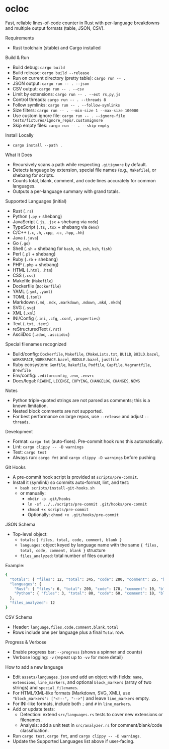 # ocloc

Fast, reliable lines-of-code counter in Rust with per-language breakdowns and multiple output formats (table, JSON, CSV).

Requirements

- Rust toolchain (stable) and Cargo installed

Build & Run

- Build debug: `cargo build`
- Build release: `cargo build --release`
- Run on current directory (pretty table): `cargo run -- .`
- JSON output: `cargo run -- . --json`
- CSV output: `cargo run -- . --csv`
- Limit by extensions: `cargo run -- . --ext rs,py,js`
- Control threads: `cargo run -- . --threads 8`
- Follow symlinks: `cargo run -- . --follow-symlinks`
- Size filters: `cargo run -- . --min-size 1 --max-size 100000`
- Use custom ignore file: `cargo run -- . --ignore-file tests/fixtures/ignore_repo/.customignore`
- Skip empty files: `cargo run -- . --skip-empty`

Install Locally

- `cargo install --path .`

What It Does

- Recursively scans a path while respecting `.gitignore` by default.
- Detects language by extension, special file names (e.g., `Makefile`), or shebang for scripts.
- Counts total, blank, comment, and code lines accurately for common languages.
- Outputs a per-language summary with grand totals.

Supported Languages (initial)

- Rust (`.rs`)
- Python (`.py` + shebang)
- JavaScript (`.js`, `.jsx` + shebang via `node`)
- TypeScript (`.ts`, `.tsx` + shebang via `deno`)
- C/C++ (`.c`, `.h`, `.cpp`, `.cc`, `.hpp`, `.hh`)
- Java (`.java`)
- Go (`.go`)
- Shell (`.sh` + shebang for `bash`, `sh`, `zsh`, `ksh`, `fish`)
- Perl (`.pl` + shebang)
- Ruby (`.rb` + shebang)
- PHP (`.php` + shebang)
- HTML (`.html`, `.htm`)
- CSS (`.css`)
- Makefile (`Makefile`)
- Dockerfile (`Dockerfile`)
- YAML (`.yml`, `.yaml`)
- TOML (`.toml`)
- Markdown (`.md`, `.mdx`, `.markdown`, `.mdown`, `.mkd`, `.mkdn`)
- SVG (`.svg`)
- XML (`.xml`)
- INI/Config (`.ini`, `.cfg`, `.conf`, `.properties`)
- Text (`.txt`, `.text`)
- reStructuredText (`.rst`)
- AsciiDoc (`.adoc`, `.asciidoc`)

Special filenames recognized

- Build/config: `Dockerfile`, `Makefile`, `CMakeLists.txt`, `BUILD`, `BUILD.bazel`, `WORKSPACE`, `WORKSPACE.bazel`, `MODULE.bazel`, `justfile`
- Ruby ecosystem: `Gemfile`, `Rakefile`, `Podfile`, `Capfile`, `Vagrantfile`, `Brewfile`
- Env/config: `.editorconfig`, `.env`, `.envrc`
- Docs/legal: `README`, `LICENSE`, `COPYING`, `CHANGELOG`, `CHANGES`, `NEWS`

Notes

- Python triple-quoted strings are not parsed as comments; this is a known limitation.
- Nested block comments are not supported.
- For best performance on large repos, use `--release` and adjust `--threads`.

Development

- Format: `cargo fmt` (auto-fixes). Pre-commit hook runs this automatically.
- Lint: `cargo clippy -- -D warnings`
- Test: `cargo test`
- Always run: `cargo fmt` and `cargo clippy -D warnings` before pushing

Git Hooks

- A pre-commit hook script is provided at `scripts/pre-commit`.
- Install it (symlink) so commits auto-format, lint, and test:
  - `bash scripts/install-git-hooks.sh`
  - or manually:
    - `mkdir -p .git/hooks`
    - `ln -sf ../../scripts/pre-commit .git/hooks/pre-commit`
    - `chmod +x scripts/pre-commit`
    - Optionally: `chmod +x .git/hooks/pre-commit`

JSON Schema

- Top-level object:
  - `totals`: `{ files, total, code, comment, blank }`
  - `languages`: object keyed by language name with the same `{ files, total, code, comment, blank }` structure
  - `files_analyzed`: total number of files counted

Example:

```bash
{
  "totals": { "files": 12, "total": 345, "code": 280, "comment": 25, "blank": 40 },
  "languages": {
    "Rust": { "files": 6, "total": 200, "code": 170, "comment": 10, "blank": 20 },
    "Python": { "files": 3, "total": 80, "code": 60, "comment": 10, "blank": 10 }
  },
  "files_analyzed": 12
}
```

CSV Schema

- Header: `language,files,code,comment,blank,total`
- Rows include one per language plus a final `Total` row.

Progress & Verbose

- Enable progress bar: `--progress` (shows a spinner and counts)
- Verbose logging: `-v` (repeat up to `-vv` for more detail)

How to add a new language

- Edit `assets/languages.json` and add an object with fields: `name`, `extensions`, `line_markers`, and optional `block_markers` (array of two strings) and `special_filenames`.
- For HTML/XML-like formats (Markdown, SVG, XML), use `"block_markers": ["<!--", "-->"]` and leave `line_markers` empty.
- For INI-like formats, include both `;` and `#` in `line_markers`.
- Add or update tests:
  - Detection: extend `src/languages.rs` tests to cover new extensions or filenames.
  - Analysis: add a unit test in `src/analyzer.rs` for comment/blank/code classification.
- Run `cargo test`, `cargo fmt`, and `cargo clippy -- -D warnings`.
- Update the Supported Languages list above if user-facing.

